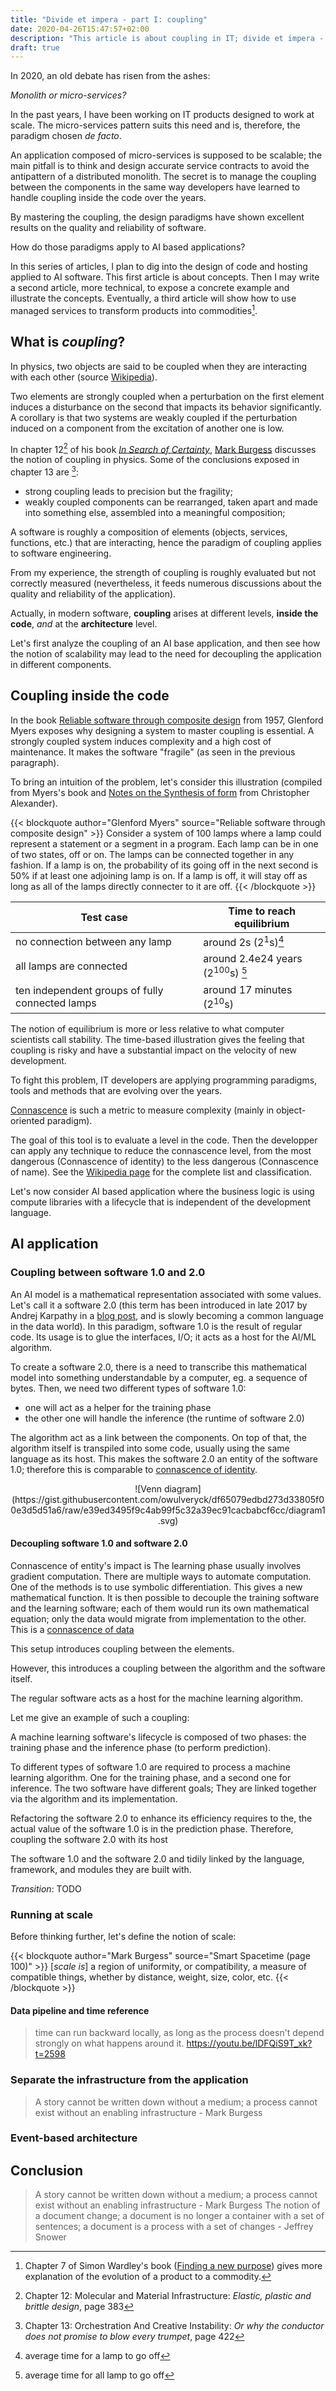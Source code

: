 ```yaml
---
title: "Divide et impera - part I: coupling"
date: 2020-04-26T15:47:57+02:00
description: "This article is about coupling in IT; divide et impera - divide and conquer"
draft: true
---
```


In 2020, an old debate has risen from the ashes:

_Monolith or micro-services?_

In the past years, I have been working on IT products designed to work at scale.
The micro-services pattern suits this need and is, therefore, the paradigm chosen _de facto_.

An application composed of micro-services is supposed to be scalable; the main pitfall is to think and design accurate service contracts to avoid the antipattern of a distributed monolith.
The secret is to manage the coupling between the components in the same way developers have learned to handle coupling inside the code over the years.

By mastering the coupling, the design paradigms have shown excellent results on the quality and reliability of software.

How do those paradigms apply to AI based applications?

In this series of articles, I plan to dig into the design of code and hosting applied to AI software.
This first article is about concepts.
Then I may write a second article, more technical, to expose a concrete example and illustrate the concepts.
Eventually, a third article will show how to use managed services to transform products into commodities[^1].

[^1]: Chapter 7 of Simon Wardley's book ([Finding a new purpose](https://medium.com/wardleymaps/finding-a-new-purpose-8c60c9484d3b)) gives more explanation of the evolution of a product to a commodity.

## What is _coupling_?

In physics, two objects are said to be coupled when they are interacting with each other (source [Wikipedia](https://en.wikipedia.org/wiki/Coupling_(physics))).

Two elements are strongly coupled when a perturbation on the first element induces a disturbance on the second that impacts its behavior significantly.
A corollary is that two systems are weakly coupled if the perturbation induced on a component from the excitation of another one is low.

In chapter 12[^2] of his book [_In Search of Certainty_](http://markburgess.org/certainty.html), [Mark Burgess](https://twitter.com/markburgess_osl) discusses the notion of coupling in physics. Some of the conclusions exposed in chapter 13 are [^3]:

- strong coupling leads to precision but the fragility;
- weakly coupled components can be rearranged, taken apart and made into something else, assembled into a meaningful composition;

[^2]: Chapter 12: Molecular and Material Infrastructure: _Elastic, plastic and brittle design_, page 383
[^3]: Chapter 13: Orchestration And Creative Instability: _Or why the conductor does not promise to blow every trumpet_, page 422

A software is roughly a composition of elements (objects, services, functions, etc.) that are interacting, hence the paradigm of coupling applies to software engineering.

From my experience, the strength of coupling is roughly evaluated but not correctly measured (nevertheless, it feeds numerous discussions about the quality and reliability of the application).

Actually, in modern software, **coupling** arises at different levels, **inside the code**, *and* at the **architecture** level.

Let's first analyze the coupling of an AI base application, and then see how the notion of scalability may lead to the need for decoupling the application in different components.

## Coupling inside the code

In the book [Reliable software through composite design](https://archive.org/details/reliablesoftware00myer) from 1957, Glenford Myers exposes why designing a system to master coupling is essential. A strongly coupled system induces complexity and a high cost of maintenance. It makes the software "fragile" (as seen in the previous paragraph).

To bring an intuition of the problem, let's consider this illustration (compiled from Myers's book and [Notes on the Synthesis of form](https://en.wikipedia.org/wiki/Notes_on_the_Synthesis_of_Form) from Christopher Alexander).

{{< blockquote author="Glenford Myers" source="Reliable software through composite design" >}} 
Consider a system of 100 lamps where a lamp could represent a statement or a segment in a program. Each lamp can be in one of two states, off or on.
The lamps can be connected together in any fashion. If a lamp is on, the probability of its going off in the next second is 50% if at least one adjoining lamp is on.
If a lamp is off, it will stay off as long as all of the lamps directly connecter to it are off.
{{< /blockquote >}}

| Test case                              | Time to reach equilibrium                   |
| -------------------------------------- | ------------------------------------------- |
| no connection between any lamp         | around 2s (2<sup>1</sup>s)[^4]              |
| all lamps are connected                | around 2.4e24 years (2<sup>100</sup>s) [^5] |
| ten independent groups of fully connected lamps | around 17 minutes (2<sup>10</sup>s) |

[^4]: average time for a lamp to go off
[^5]: average time for all lamp to go off

The notion of equilibrium is more or less relative to what computer scientists call stability.
The time-based illustration gives the feeling that coupling is risky and have a substantial impact on the velocity of new development.

To fight this problem, IT developers are applying programming paradigms, tools and methods that are evolving over the years.

[Connascence](https://en.wikipedia.org/wiki/Connascence) is such a metric to measure complexity (mainly in object-oriented paradigm).

The goal of this tool is to evaluate a level in the code. Then the developper can apply any technique to reduce the connascence level, from the most dangerous (Connascence of identity) to the less dangerous (Connascence of name). See the [Wikipedia page](https://en.wikipedia.org/wiki/Connascence) for the complete list and classification.

Let's now consider AI based application where the business logic is using compute libraries with a lifecycle that is independent of the development language.

## AI application

### Coupling between software 1.0 and 2.0

An AI model is a mathematical representation associated with some values. Let's call it a software 2.0 (this term has been introduced in late 2017 by Andrej Karpathy in a [blog post](https://medium.com/@karpathy/software-2-0-a64152b37c35), and is slowly becoming a common language in the data world).
In this paradigm, software 1.0 is the result of regular code. Its usage is to glue the interfaces, I/O; it acts as a host for the AI/ML algorithm.

To create a software 2.0, there is a need to transcribe this mathematical model into something understandable by a computer, eg. a sequence of bytes. Then, we need two different types of software 1.0:

- one will act as a helper for the training phase
- the other one will handle the inference (the runtime of software 2.0)

The algorithm act as a link between the components. On top of that, the algorithm itself is transpiled into some code, usually using the same language as its host. This makes the software 2.0 an entity of the software 1.0; therefore this is comparable to [connascence of identity](https://connascence.io/identity.html).

<center>
![Venn diagram](https://gist.githubusercontent.com/owulveryck/df65079edbd273d33805f00e3d5d51a6/raw/e39ed3495f9c4ab99f5c32a39ec91cacbabcf6cc/diagram1.svg)
</center>

#### Decoupling software 1.0 and software 2.0

Connascence of entity's impact is 
The learning phase usually involves gradient computation. There are multiple ways to automate computation.
One of the methods is to use symbolic differentiation. This gives a new mathematical function.
It is then possible to decouple the training software and the learning software; each of them would run its own mathematical equation; only the data would migrate from implementation to the other.
This is a [connascence of data]()

This setup introduces coupling between the elements. 


However, this introduces a coupling between the algorithm and the software itself.

The regular software acts as a host for the machine learning algorithm.

Let me give an example of such a coupling:

A machine learning software's lifecycle is composed of two phases: the training phase and the inference phase (to perform prediction). 

To different types of software 1.0 are required to process a machine learning algorithm. 
One for the training phase, and a second one for inference.
The two software have different goals; They are linked together via the algorithm and its implementation.

Refactoring the software 2.0 to enhance its efficiency requires to the, the actual value of the software 1.0 is in the prediction phase.
Therefore, coupling the software 2.0 with its host 

The software 1.0 and the software 2.0 and tidily linked by the language, framework, and modules they are built with.

_Transition_: TODO

### Running at scale

Before thinking further, let's define the notion of scale:

{{< blockquote author="Mark Burgess" source="Smart Spacetime (page 100)" >}} 
[_scale is_] a region of uniformity, or compatibility, a measure of compatible things, whether by distance, weight, size, color, etc.
{{< /blockquote >}}

#### Data pipeline and time reference

> time can run backward locally, as long as the process doesn't depend strongly on what happens around it.
https://youtu.be/lDFQiS9T_xk?t=2598

### Separate the infrastructure from the application

> A story cannot be written down without a medium; a process cannot exist without an enabling infrastructure - Mark Burgess

### Event-based architecture

## Conclusion

> A story cannot be written down without a medium; a process cannot exist without an enabling infrastructure - Mark Burgess
> The notion of a document change; a document is no longer a container with a set of sentences; a document is a process with a set of changes - Jeffrey Snower
